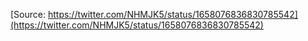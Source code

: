 [Source: https://twitter.com/NHMJK5/status/1658076836830785542](https://twitter.com/NHMJK5/status/1658076836830785542)
